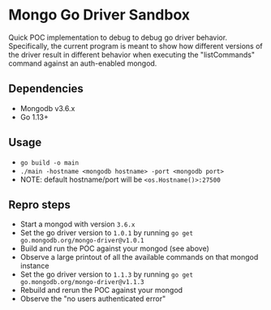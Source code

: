 # Mongo Go Driver Sandbox

Quick POC implementation to debug to debug go driver behavior. Specifically, the current program is meant to show 
how different versions of the driver result in different behavior when executing the "listCommands" command 
against an auth-enabled mongod.

## Dependencies
- Mongodb v3.6.x
- Go 1.13+

## Usage
- `go build -o main`
- `./main -hostname <mongodb hostname> -port <mongodb port>`
- NOTE: default hostname/port will be `<os.Hostname()>:27500`

## Repro steps
- Start a mongod with version `3.6.x` 
- Set the go driver version to `1.0.1` by running `go get go.mongodb.org/mongo-driver@v1.0.1`
- Build and run the POC against your mongod (see above)
- Observe a large printout of all the available commands on that mongod instance
- Set the go driver version to `1.1.3` by running `go get go.mongodb.org/mongo-driver@v1.1.3`
- Rebuild and rerun the POC against your mongod
- Observe the "no users authenticated error"
